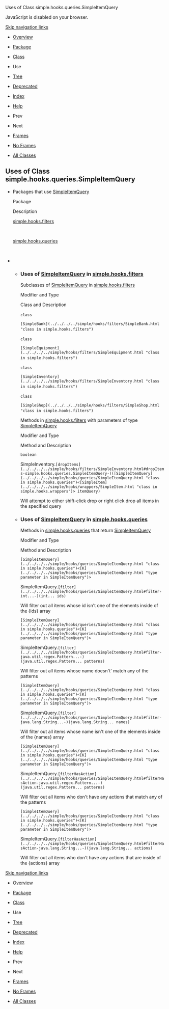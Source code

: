 Uses of Class simple.hooks.queries.SimpleItemQuery   <!-- try { if (location.href.indexOf('is-external=true') == -1) { parent.document.title="Uses of Class simple.hooks.queries.SimpleItemQuery"; } } catch(err) { } //-->

JavaScript is disabled on your browser.

[Skip navigation links](#skip.navbar.top "Skip navigation links")

*   [Overview](../../../../overview-summary.html)
*   [Package](../package-summary.html)
*   [Class](../../../../simple/hooks/queries/SimpleItemQuery.html "class in simple.hooks.queries")
*   Use
*   [Tree](../package-tree.html)
*   [Deprecated](../../../../deprecated-list.html)
*   [Index](../../../../index-files/index-1.html)
*   [Help](../../../../help-doc.html)

*   Prev
*   Next

*   [Frames](../../../../index.html?simple/hooks/queries/class-use/SimpleItemQuery.html)
*   [No Frames](SimpleItemQuery.html)

*   [All Classes](../../../../allclasses-noframe.html)

<!-- allClassesLink = document.getElementById("allclasses\_navbar\_top"); if(window==top) { allClassesLink.style.display = "block"; } else { allClassesLink.style.display = "none"; } //-->

Uses of Class  
simple.hooks.queries.SimpleItemQuery
----------------------------------------------------

*   Packages that use [SimpleItemQuery](../../../../simple/hooks/queries/SimpleItemQuery.html "class in simple.hooks.queries") 
    
    Package
    
    Description
    
    [simple.hooks.filters](#simple.hooks.filters)
    
     
    
    [simple.hooks.queries](#simple.hooks.queries)
    
     
    
*   *   ### Uses of [SimpleItemQuery](../../../../simple/hooks/queries/SimpleItemQuery.html "class in simple.hooks.queries") in [simple.hooks.filters](../../../../simple/hooks/filters/package-summary.html)
        
        Subclasses of [SimpleItemQuery](../../../../simple/hooks/queries/SimpleItemQuery.html "class in simple.hooks.queries") in [simple.hooks.filters](../../../../simple/hooks/filters/package-summary.html) 
        
        Modifier and Type
        
        Class and Description
        
        `class` 
        
        `[SimpleBank](../../../../simple/hooks/filters/SimpleBank.html "class in simple.hooks.filters")` 
        
        `class` 
        
        `[SimpleEquipment](../../../../simple/hooks/filters/SimpleEquipment.html "class in simple.hooks.filters")` 
        
        `class` 
        
        `[SimpleInventory](../../../../simple/hooks/filters/SimpleInventory.html "class in simple.hooks.filters")` 
        
        `class` 
        
        `[SimpleShop](../../../../simple/hooks/filters/SimpleShop.html "class in simple.hooks.filters")` 
        
        Methods in [simple.hooks.filters](../../../../simple/hooks/filters/package-summary.html) with parameters of type [SimpleItemQuery](../../../../simple/hooks/queries/SimpleItemQuery.html "class in simple.hooks.queries") 
        
        Modifier and Type
        
        Method and Description
        
        `boolean`
        
        SimpleInventory.`[dropItems](../../../../simple/hooks/filters/SimpleInventory.html#dropItems-simple.hooks.queries.SimpleItemQuery-)([SimpleItemQuery](../../../../simple/hooks/queries/SimpleItemQuery.html "class in simple.hooks.queries")<[SimpleItem](../../../../simple/hooks/wrappers/SimpleItem.html "class in simple.hooks.wrappers")> itemQuery)`
        
        Will attempt to either shift-click drop or right click drop all items in the specified query
        
    *   ### Uses of [SimpleItemQuery](../../../../simple/hooks/queries/SimpleItemQuery.html "class in simple.hooks.queries") in [simple.hooks.queries](../../../../simple/hooks/queries/package-summary.html)
        
        Methods in [simple.hooks.queries](../../../../simple/hooks/queries/package-summary.html) that return [SimpleItemQuery](../../../../simple/hooks/queries/SimpleItemQuery.html "class in simple.hooks.queries") 
        
        Modifier and Type
        
        Method and Description
        
        `[SimpleItemQuery](../../../../simple/hooks/queries/SimpleItemQuery.html "class in simple.hooks.queries")<[K](../../../../simple/hooks/queries/SimpleItemQuery.html "type parameter in SimpleItemQuery")>`
        
        SimpleItemQuery.`[filter](../../../../simple/hooks/queries/SimpleItemQuery.html#filter-int...-)(int... ids)`
        
        Will filter out all items whose id isn't one of the elements inside of the {ids} array
        
        `[SimpleItemQuery](../../../../simple/hooks/queries/SimpleItemQuery.html "class in simple.hooks.queries")<[K](../../../../simple/hooks/queries/SimpleItemQuery.html "type parameter in SimpleItemQuery")>`
        
        SimpleItemQuery.`[filter](../../../../simple/hooks/queries/SimpleItemQuery.html#filter-java.util.regex.Pattern...-)(java.util.regex.Pattern... patterns)`
        
        Will filter out all items whose name doesn't' match any of the patterns
        
        `[SimpleItemQuery](../../../../simple/hooks/queries/SimpleItemQuery.html "class in simple.hooks.queries")<[K](../../../../simple/hooks/queries/SimpleItemQuery.html "type parameter in SimpleItemQuery")>`
        
        SimpleItemQuery.`[filter](../../../../simple/hooks/queries/SimpleItemQuery.html#filter-java.lang.String...-)(java.lang.String... names)`
        
        Will filter out all items whose name isn't one of the elements inside of the {names} array
        
        `[SimpleItemQuery](../../../../simple/hooks/queries/SimpleItemQuery.html "class in simple.hooks.queries")<[K](../../../../simple/hooks/queries/SimpleItemQuery.html "type parameter in SimpleItemQuery")>`
        
        SimpleItemQuery.`[filterHasAction](../../../../simple/hooks/queries/SimpleItemQuery.html#filterHasAction-java.util.regex.Pattern...-)(java.util.regex.Pattern... patterns)`
        
        Will filter out all items who don't have any actions that match any of the patterns
        
        `[SimpleItemQuery](../../../../simple/hooks/queries/SimpleItemQuery.html "class in simple.hooks.queries")<[K](../../../../simple/hooks/queries/SimpleItemQuery.html "type parameter in SimpleItemQuery")>`
        
        SimpleItemQuery.`[filterHasAction](../../../../simple/hooks/queries/SimpleItemQuery.html#filterHasAction-java.lang.String...-)(java.lang.String... actions)`
        
        Will filter out all items who don't have any actions that are inside of the {actions} array
        

[Skip navigation links](#skip.navbar.bottom "Skip navigation links")

*   [Overview](../../../../overview-summary.html)
*   [Package](../package-summary.html)
*   [Class](../../../../simple/hooks/queries/SimpleItemQuery.html "class in simple.hooks.queries")
*   Use
*   [Tree](../package-tree.html)
*   [Deprecated](../../../../deprecated-list.html)
*   [Index](../../../../index-files/index-1.html)
*   [Help](../../../../help-doc.html)

*   Prev
*   Next

*   [Frames](../../../../index.html?simple/hooks/queries/class-use/SimpleItemQuery.html)
*   [No Frames](SimpleItemQuery.html)

*   [All Classes](../../../../allclasses-noframe.html)

<!-- allClassesLink = document.getElementById("allclasses\_navbar\_bottom"); if(window==top) { allClassesLink.style.display = "block"; } else { allClassesLink.style.display = "none"; } //-->